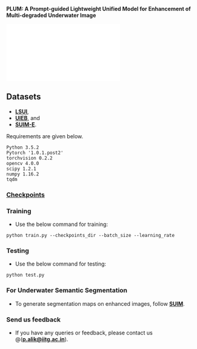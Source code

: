 **PLUM: A Prompt-guided Lightweight Unified Model for Enhancement of Multi-degraded Underwater Image** 

![Block](PLUM_dia.pdf)

## Datasets
  - [**LSUI**](https://drive.google.com/file/d/10gD4s12uJxCHcuFdX9Khkv37zzBwNFbL/view), 
  - [**UIEB**](https://li-chongyi.github.io/proj_benchmark.html), and
  - [**SUIM-E**](https://drive.google.com/drive/folders/1gA3Ic7yOSbHd3w214-AgMI9UleAt4bRM).

Requirements are given below.
```
Python 3.5.2
Pytorch '1.0.1.post2'
torchvision 0.2.2
opencv 4.0.0
scipy 1.2.1
numpy 1.16.2
tqdm
```
### [Checkpoints](https://drive.google.com/drive/folders/1lMp9zk5KkjvafEtpKYVso78FiWQFAmQ3?usp=sharing)

### Training
- Use the below command for training:
```
python train.py --checkpoints_dir --batch_size --learning_rate             
```
### Testing
- Use the below command for testing:
```
python test.py  
```
### For Underwater Semantic Segmentation
- To generate segmentation maps on enhanced images, follow [**SUIM**](https://github.com/xahidbuffon/SUIM). 

### Send us feedback
- If you have any queries or feedback, please contact us @(**p.alik@iitg.ac.in**).
